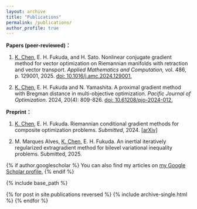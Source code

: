 ```yaml
---
layout: archive
title: "Publications"
permalink: /publications/
author_profile: true
---
```

<!-- 
**Preprint：**

 -->


**Papers (peer-reviewed)：**

1) <u>K. Chen</u>, E. H. Fukuda, and H. Sato. Nonlinear conjugate gradient method for vector optimization on Riemannian manifolds with retraction and vector transport. *Applied Mathematics and Computation,* vol. 486, p. 129001, 2025. [doi: 10.1016/j.amc.2024.129001.](https://www.sciencedirect.com/science/article/pii/S0096300324004624)
  
2) <u>K. Chen</u>, E. H. Fukuda and N. Yamashita. A proximal gradient method with Bregman distance in multi-objective optimization. *Pacific Journal of Optimization*. 2024, 20(4): 809-826.  [doi: 10.61208/pjo-2024-012.](https://doi.org/10.61208/pjo-2024-012)


<!-- 
**Papers：**

1) Gong W., <u>Chen K</u>, Huggins T J, et al. Risk Evaluation Based on Variable Fuzzy Sets and Information Diffusion Method. Journal of Applied Mathematics and Physics, 2020, 8(5): 821-830.

2) Huggins T J, <u>Chen K</u>, Gong W, et al. The razor in the waterfall: Using longitudinal data to sharpen the analysis of cascading disaster risk. IOP Conference Series: Earth and Environmental Science. IOP Publishing, 2020, 432(1): 012015.

3) Huggins T J, E F, <u>Chen K</u>, Gong W, Yang L. Infrastructural Aspects of Rain-Related Cascading Disasters: A Systematic Literature Review. Int J Environ Res Public Health. 2020, 17(14):5175.
 -->


**Preprint：**

1) <u>K. Chen</u>, E. H. Fukuda. Riemannian conditional gradient methods for composite optimization problems. *Submitted*, 2024. [[arXiv]](https://doi.org/10.48550/arXiv.2412.19427)

2) M. Marques Alves, <u>K. Chen</u>, E. H. Fukuda. An inertial iteratively regularized extragradient method for bilevel variational inequality problems. Submitted, 2025.


{% if author.googlescholar %}
  You can also find my articles on <u><a href="{{author.googlescholar}}">my Google Scholar profile</a>.</u>
{% endif %}

{% include base_path %}

{% for post in site.publications reversed %}
  {% include archive-single.html %}
{% endfor %}
